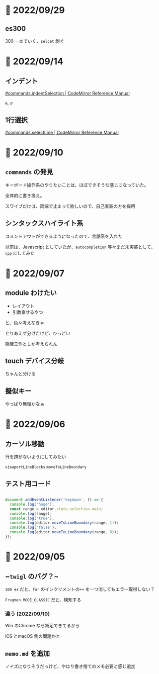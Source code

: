 # 📝 2022/09/29

## es300

300 一本でいく、`selcet` 剥ぐ

# 📝 2022/09/14

## インデント

[#commands.indentSelection | CodeMirror Reference Manual](https://codemirror.net/docs/ref/#commands.indentSelection)

`↹`, `᳅`


## 1行選択

[#commands.selectLine | CodeMirror Reference Manual](https://codemirror.net/docs/ref/#commands.selectLine)


# 📝 2022/09/10

## `commands` の発見

キーボード操作系のやりたいことは、ほぼできそうな感じになっていた。

全体的に書き換え。

スワイプだけは、両端で止まって欲しいので、自己実装の方を採用

## シンタックスハイライト系

コメントアウトができるようになったので、言語系を入れた

以前は、Javascript としていたが、`autocompletion` 等々まだ未実装として、`cpp` にしてみた

# 📝 2022/09/07

## module わけたい

- レイアウト
- 引数乗せるやつ

と、色々考えなきゃ

とりあえず分けたけど、ひっどい

隠蔽工作としか考えられん

## touch デバイス分岐

ちゃんと分ける

## 擬似キー

やっぱり無理かなぁ

# 📝 2022/09/06

## カーソル移動

行を跨がないようにしてみたい

`viewportLineBlocks`
`moveToLineBoundary`

## テスト用コード

``` .js

document.addEventListener('keydown', () => {
  console.log('hoge');
  const range = editor.state.selection.main;
  console.log(range);
  console.log('true');
  console.log(editor.moveToLineBoundary(range, 1));
  console.log('false');
  console.log(editor.moveToLineBoundary(range, 0));
});

```

# 📝 2022/09/05

## ~`twigl` のバグ？~

`300 es` だと、`for` のインクリメントの`++` を一つ消してもエラー取得しない？

`Fragmen.MODE_CLASSIC` だと、検知する

### 違う (2022/09/10)

Win のChrome なら補足できてるから

iOS とmacOS 側の問題かと



## `memo.md` を追加

ノイズになりそうだっけど、やはり書き捨てのメモ必要と感じ追加
